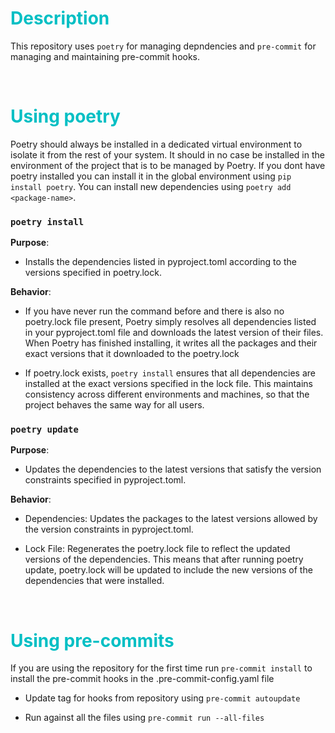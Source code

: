 # <span style="color: #00BFC4;">Description</span>


This repository uses `poetry` for managing depndencies and `pre-commit` for managing and maintaining
pre-commit hooks.

<br>

# <span style="color: #00BFC4;">Using poetry</span>

Poetry should always be installed in a dedicated virtual environment to isolate it from the rest of your system. It should in no case be installed in the environment of the project that is to be managed by Poetry. If you dont have poetry installed you can install it in the global environment using `pip install poetry`. You can install new dependencies using `poetry add <package-name>`.


### `poetry install`

**Purpose**:

- Installs the dependencies listed in pyproject.toml according to the versions specified in poetry.lock.

**Behavior**:

- If you have never run the command before and there is also no poetry.lock file present, Poetry simply resolves all dependencies listed in your pyproject.toml file and downloads the latest version of their files. When Poetry has finished installing, it writes all the packages and their exact versions that it downloaded to the poetry.lock

- If poetry.lock exists, `poetry install` ensures that all dependencies are installed at the exact versions specified in the lock file. This maintains consistency across different environments and machines, so that the project behaves the same way for all users.

### `poetry update`

**Purpose**:
- Updates the dependencies to the latest versions that satisfy the version constraints specified in pyproject.toml.

**Behavior**:
- Dependencies: Updates the packages to the latest versions allowed by the version constraints in pyproject.toml.

- Lock File: Regenerates the poetry.lock file to reflect the updated versions of the dependencies. This means that after running poetry update, poetry.lock will be updated to include the new versions of the dependencies that were installed.

<br>

# <span style="color: #00BFC4;">Using pre-commits</span>

If you are using the repository for the first time run `pre-commit install` to install the pre-commit hooks
in the .pre-commit-config.yaml file

- Update tag for hooks from repository using `pre-commit autoupdate`

- Run against all the files using `pre-commit run --all-files`
